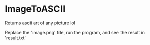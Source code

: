 # ImageToASCII
Returns ascii art of any picture lol

Replace the 'image.png' file, run the program, and see the result in 'result.txt'

